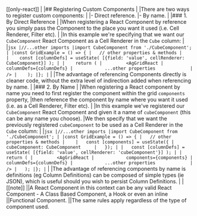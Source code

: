[[only-react]]
|
|## Registering Custom Components
|
|There are two ways to register custom components:
|
|- Direct reference.
|- By name.
|
|### 1. By Direct Reference
|
|When registering a React Component by reference you simply pass the Component to the place you want it used (i.e. Cell Renderer, Filter etc).
|
|In this example we're specifying that we want our `CubeComponent` React Component as a Cell Renderer in the `Cube` column:
|
|```jsx
|//...other imports
|import CubeComponent from './CubeComponent';
|
|const GridExample = () => {
|   // other properties & methods
|   
|    const [columnDefs] = useState( [{field: 'value', cellRenderer: CubeComponent}] );
|
|    return (
|         <AgGridReact
|            columnDefs={columnDefs}
|            ...other properties            
|         />
|    );
|};
|```
|
|The advantage of referencing Components directly is cleaner code, without the extra level of indirection added when referencing by name.
|
|### 2. By Name
|
|When registering a React component by name you need to first register the component within the grid `components` property,
|then reference the component by name where you want it used (i.e. as a Cell Renderer, Filter etc).
|
|In this example we've registered our `CubeComponent` React Component and given it a name of `cubeComponent` (this can be any name you choose).
|We then specify that we want the previously registered `cubeComponent` to be used as a Cell Renderer in the `Cube` column:
|
|```jsx
|//...other imports
|import CubeComponent from './CubeComponent';
|
|const GridExample = () => {
|   // other properties & methods
|   
|   const [components] = useState({
|       cubeComponent: CubeComponent    
|   });
|
|   const [columnDefs] = useState( [{field: 'value', cellRenderer: 'cubeComponent'}] );
|
|   return (
|         <AgGridReact
|            components={components}
|            columnDefs={columnDefs}
|            ...other properties            
|         />
|   );
|};
|```
|
|The advantage of referencing components by name is definitions (eg Column Definitions) can be composed of simple types (ie JSON), which is useful should you wish to persist Column Definitions.
|
|[[note]]
||A React Component in this context can be any valid React Component - A Class Based Component, a Hook or even an inline
||Functional Component. 
||The same rules apply regardless of the type of component used.
